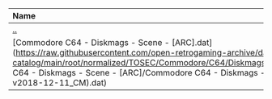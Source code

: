 |Name|Size|
|:---|---:|
|[..](../index.html)|DIR|
|[Commodore C64 - Diskmags - Scene - [ARC].dat](https://raw.githubusercontent.com/open-retrogaming-archive/dat-catalog/main/root/normalized/TOSEC/Commodore/C64/Diskmags/Scene/[ARC]/Commodore C64 - Diskmags - Scene - [ARC]/Commodore C64 - Diskmags - Scene - [ARC] (TOSEC-v2018-12-11_CM).dat)|3935|

